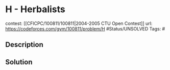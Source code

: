 # H - Herbalists

contest: [[CFICPC/100811/100811|2004-2005 CTU Open Contest]]
url: https://codeforces.com/gym/100811/problem/H
#Status/UNSOLVED
Tags: #

## Description

## Solution

